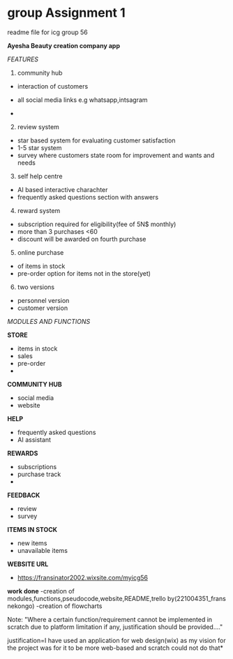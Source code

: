 # group Assignment 1

readme file for icg group 56


**Ayesha Beauty creation company app**

*FEATURES*

1. community hub

- interaction of customers
- all social media links e.g whatsapp,intsagram

-

2. review system

- star based system for evaluating  customer satisfaction
- 1-5 star system
- survey where customers state room for improvement and wants and needs

3. self help centre

- AI based interactive charachter
- frequently asked questions section with answers

4. reward system

- subscription required for eligibility(fee of 5N$ monthly)
- more than 3 purchases <60
- discount will be awarded on fourth purchase

5. online purchase

- of items in stock
- pre-order option for items not in the store(yet)

6. two versions

- personnel version
- customer version


*MODULES AND FUNCTIONS*

**STORE**
- items in stock
- sales
- pre-order
-

**COMMUNITY HUB**
- social media
- website

**HELP**
- frequently asked questions
- AI assistant

**REWARDS**
- subscriptions
- purchase track
-

**FEEDBACK**
- review
- survey

**ITEMS IN STOCK**
- new items
- unavailable items

**WEBSITE URL**
- https://fransinator2002.wixsite.com/myicg56


**work done**
-creation of modules,functions,pseudocode,website,README,trello by(221004351_frans nekongo)
-creation of flowcharts 

Note: "Where a certain function/requirement cannot be implemented in scratch due to platform 
limitation if any, justification should be provided...."

justification=I have used an application for web design(wix) as my vision for the project was for it to be more web-based and scratch could not do that*
